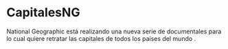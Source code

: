 # CapitalesNG
National Geographic está realizando una nueva serie de documentales para lo cual quiere retratar las capitales de todos los países del mundo . 
